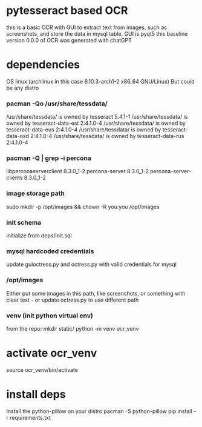 # pytesseract based OCR
this is a basic OCR with GUI to extract text
from images, such as screenshots, and store the data in
mysql table. GUI is pyqt5
this baseline version 0.0.0 of OCR was generated with chatGPT

# dependencies
OS linux (archlinux in this case 6.10.3-arch1-2 x86_64 GNU/Linux)
But could be any distro

### pacman -Qo /usr/share/tessdata/
/usr/share/tessdata/ is owned by tesseract 5.4.1-1
/usr/share/tessdata/ is owned by tesseract-data-est 2:4.1.0-4
/usr/share/tessdata/ is owned by tesseract-data-eus 2:4.1.0-4
/usr/share/tessdata/ is owned by tesseract-data-osd 2:4.1.0-4
/usr/share/tessdata/ is owned by tesseract-data-rus 2:4.1.0-4

### pacman -Q | grep -i percona
libperconaserverclient 8.3.0_1-2
percona-server 8.3.0_1-2
percona-server-clients 8.3.0_1-2

### image storage path
sudo mkdir -p /opt/images && chown -R you:you /opt/images

### init schema
initialize from deps/init.sql

### mysql hardcoded credentials
update guioctress.py and octress.py with valid credentials for mysql

### /opt/images
Either put some images in this path, like screenshots,
or something with clear text - or update octress.py to use
different path

### venv (init python virtual env)

from the repo:
mkdir static/
python -m venv ocr_venv
# activate ocr_venv
source ocr_venv/bin/activate
# install deps 
Install the python-pillow on your distro
pacman -S python-pillow
pip install -r requirements.txt